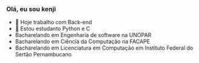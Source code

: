 ### Olá, eu sou kenji


- 🔭 Hoje trabalho com Back-end
- 🌱 Estou estudanto Python e C
- Bacharelando em Engenharia de software na UNOPAR
- Bacharelando em Ciência da Computação na FACAPE
- Bacharelando em Licenciatura em Computação em Instituto Federal do Sertão Pernambucano
